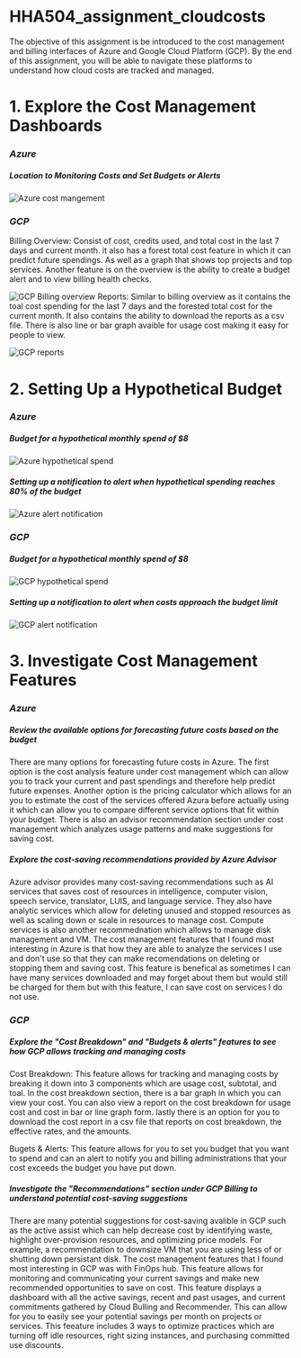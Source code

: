 # HHA504_assignment_cloudcosts
The objective of this assignment is be introduced to the cost management and billing interfaces of Azure and Google Cloud Platform (GCP). By the end of this assignment, you will be able to navigate these platforms to understand how cloud costs are tracked and managed.
# 1. Explore the Cost Management Dashboards
### *Azure*
##### Location to Monitoring Costs and Set Budgets or Alerts

![Azure cost mangement](https://github.com/user-attachments/assets/6bc33e67-fc92-46a9-923a-515220816c13)
### *GCP*
Billing Overview: Consist of cost, credits used, and total cost in the last 7 days and current month. it also has a forest total cost feature in which it can predict future spendings. As well as a graph that shows top projects and top services. Another feature is on the overview is the ability to create a budget alert and to view billing health checks.

![GCP Billing overview](https://github.com/user-attachments/assets/c4c27862-4444-4cf5-acba-5f91f25e998f)
Reports: Similar to billing overview as it contains the toal cost spending for the last 7 days and the forested total cost for the current month. It also contains the ability to download the reports as a csv file. There is also line or bar graph avaible for usage cost making it easy for people to view. 

![GCP reports](https://github.com/user-attachments/assets/6791ca0e-bc69-4ce2-93ba-2e75fe5a42af)
# 2. Setting Up a Hypothetical Budget
### *Azure*
##### Budget for a hypothetical monthly spend of $8

![Azure hypothetical spend](https://github.com/user-attachments/assets/4e29838b-e7b6-4859-853e-e7ce3b6fabce)
##### Setting up a notification to alert when hypothetical spending reaches 80% of the budget

![Azure alert notification](https://github.com/user-attachments/assets/85bdd672-de5c-4857-ba59-54f602d7c69c)

### *GCP*
##### Budget for a hypothetical monthly spend of $8

![GCP hypothetical spend](https://github.com/user-attachments/assets/c123c9ee-b6ea-400b-826a-f76f449603a1)
##### Setting up a notification to alert when costs approach the budget limit

![GCP alert notification](https://github.com/user-attachments/assets/b60c7c41-8073-4312-9088-07cb86973e69)
# 3. Investigate Cost Management Features
### *Azure*
##### Review the available options for forecasting future costs based on the budget
There are many options for forecasting future costs in Azure. The first option is the cost analysis feature under cost management which can allow you to track your current and past spendings and therefore help predict future expenses. Another option is the pricing calculator which allows for an you to estimate the cost of the services offered Azura before actually using it which can allow you to compare different service options that fit within your budget. There is also an advisor recommendation section under cost management which analyzes usage patterns and make suggestions for saving cost. 
##### Explore the cost-saving recommendations provided by Azure Advisor
  Azure advisor provides many cost-saving recommendations such as AI services that saves cost of resources in intelligence, computer vision, speech service, translator, LUIS, and language service. They also have analytic services which allow for deleting unused and  stopped resources as well as scaling down or scale in resources to manage cost. Compute services is also another recommednation which allows to manage disk management and VM. 
  The cost management features that I found most interesting in Azure is that how they are able to analyze the services I use and don't use so that they can make recomendations on deleting or stopping them and saving cost. This feature is benefical as sometimes I can have many services downloaded and may forget about them but would still be charged for them but with this feature, I can save cost on services I do not use. 
### *GCP*
##### Explore the "Cost Breakdown" and "Budgets & alerts" features to see how GCP allows tracking and managing costs
Cost Breakdown: This feature allows for tracking and managing costs by breaking it down into 3 components which are usage cost, subtotal, and toal. In the cost breakdown section, there is a bar graph in which you can view your cost. You can also view a report on the cost breakdown for usage cost and cost in bar or line graph form. lastly there is an option for you to download the cost report in a csv file that reports on cost breakdown, the effective rates, and the amounts.

Bugets & Alerts: This feature allows for you to set you budget that you want to spend and can an alert to notify you and billing administrations that your cost exceeds the budget you have put down. 
##### Investigate the "Recommendations" section under GCP Billing to understand potential cost-saving suggestions
  There are many potential suggestions for cost-saving avalible in GCP such as the active assist which can help decrease cost by identifying waste, highlight over-provision resources, and optimizing price models. For example, a recommendation to downsize VM that you are using less of or shutting down persistant disk. 
  The cost management features that I found most interesting in GCP was with FinOps hub. This feature allows for monitoring and communicating your current savings and make new recommended opportunities to save on cost. This feature displays a dashboard with all the active savings, recent and past usages, and current commitments gathered by Cloud Bulling and Recommender. This can allow for you to easily see your potential savings per month on projects or services. This feeature includes 3 ways to optimize practices which are turning off idle resources, right sizing instances, and purchasing committed use discounts. 
